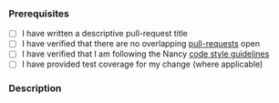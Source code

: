 ### Prerequisites

- [ ] I have written a descriptive pull-request title
- [ ] I have verified that there are no overlapping [pull-requests](https://github.com/NancyFx/Nancy.Serialization.JsonNet/pulls) open
- [ ] I have verified that I am following the Nancy [code style guidelines](https://github.com/NancyFx/Nancy/blob/45238076ad0b7f6ecabd6bae8469e30458d02efe/CONTRIBUTING.md#style-guidelines)
- [ ] I have provided test coverage for my change (where applicable)

### Description
<!-- A description of the changes proposed in the pull-request -->

<!-- Thanks for contributing to Nancy! -->
